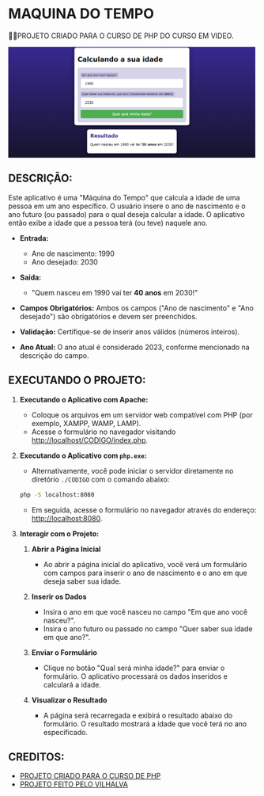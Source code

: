 # MAQUINA DO TEMPO
👨‍🏫PROJETO CRIADO PARA O CURSO DE PHP DO CURSO EM VIDEO.

<img src="FOTO.png" align="center" width="500"> <br>

## DESCRIÇÃO:
Este aplicativo é uma "Máquina do Tempo" que calcula a idade de uma pessoa em um ano específico. O usuário insere o ano de nascimento e o ano futuro (ou passado) para o qual deseja calcular a idade. O aplicativo então exibe a idade que a pessoa terá (ou teve) naquele ano.

- **Entrada:**
  - Ano de nascimento: 1990
  - Ano desejado: 2030

- **Saída:**
  - "Quem nasceu em 1990 vai ter **40 anos** em 2030!"

- **Campos Obrigatórios:** Ambos os campos ("Ano de nascimento" e "Ano desejado") são obrigatórios e devem ser preenchidos.
- **Validação:** Certifique-se de inserir anos válidos (números inteiros).
- **Ano Atual:** O ano atual é considerado 2023, conforme mencionado na descrição do campo.

## EXECUTANDO O PROJETO:
1. **Executando o Aplicativo com Apache:**
   - Coloque os arquivos em um servidor web compatível com PHP (por exemplo, XAMPP, WAMP, LAMP).
   - Acesse o formulário no navegador visitando [http://localhost/CODIGO/index.php](http://localhost/CODIGO/index.php).

2. **Executando o Aplicativo com `php.exe`:**
   - Alternativamente, você pode iniciar o servidor diretamente no diretório `./CODIGO` com o comando abaixo:
   ```bash
   php -S localhost:8080
   ```
   - Em seguida, acesse o formulário no navegador através do endereço: [http://localhost:8080](http://localhost:8080).

3. **Interagir com o Projeto:**
   1. **Abrir a Página Inicial**
      - Ao abrir a página inicial do aplicativo, você verá um formulário com campos para inserir o ano de nascimento e o ano em que deseja saber sua idade.

   2. **Inserir os Dados**
      - Insira o ano em que você nasceu no campo "Em que ano você nasceu?".
      - Insira o ano futuro ou passado no campo "Quer saber sua idade em que ano?".

   3. **Enviar o Formulário**
      - Clique no botão "Qual será minha idade?" para enviar o formulário. O aplicativo processará os dados inseridos e calculará a idade.

   4. **Visualizar o Resultado**
      - A página será recarregada e exibirá o resultado abaixo do formulário. O resultado mostrará a idade que você terá no ano especificado.
   
## CREDITOS:
- [PROJETO CRIADO PARA O CURSO DE PHP](https://github.com/VILHALVA/CURSO-DE-PHP)
- [PROJETO FEITO PELO VILHALVA](https://github.com/VILHALVA)





